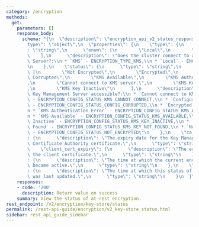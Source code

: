 ```yaml
---
category: /encryption
methods:
  get:
    parameters: []
    response_body:
      schema: "{\n  \"description\": \"encryption_api_v2_status_response\",\n  \"\
        type\": \"object\",\n  \"properties\": {\n    \"type\": {\n      \"type\"\
        : \"string\",\n      \"enum\": [\n        \"Local\",\n        \"KMS\"\n  \
        \    ],\n      \"description\": \"Does the cluster connect to a Key Management\
        \ Server?:\\n * `KMS` - ENCRYPTION_TYPE_KMS,\\n * `Local` - ENCRYPTION_TYPE_LOCAL\"\
        \n    },\n    \"status\": {\n      \"type\": \"string\",\n      \"enum\":\
        \ [\n        \"Not Encrypted\",\n        \"Encrypted\",\n        \"Configuration\
        \ Corrupted\",\n        \"KMS Available\",\n        \"KMS Authentication Error\"\
        ,\n        \"Cannot connect to KMS server.\",\n        \"KMS Key Not Found\"\
        ,\n        \"KMS Key Inactive\"\n      ],\n      \"description\": \"Is the\
        \ Key Management Server accessible?:\\n * `Cannot connect to KMS server.`\
        \ - ENCRYPTION_CONFIG_STATUS_KMS_CANNOT_CONNECT,\\n * `Configuration Corrupted`\
        \ - ENCRYPTION_CONFIG_STATUS_CONFIG_CORRUPTED,\\n * `Encrypted` - ENCRYPTION_CONFIG_STATUS_LOCAL,\\\
        n * `KMS Authentication Error` - ENCRYPTION_CONFIG_STATUS_KMS_AUTHENTICATION_ERROR,\\\
        n * `KMS Available` - ENCRYPTION_CONFIG_STATUS_KMS_AVAILABLE,\\n * `KMS Key\
        \ Inactive` - ENCRYPTION_CONFIG_STATUS_KMS_KEY_INACTIVE,\\n * `KMS Key Not\
        \ Found` - ENCRYPTION_CONFIG_STATUS_KMS_KEY_NOT_FOUND,\\n * `Not Encrypted`\
        \ - ENCRYPTION_CONFIG_STATUS_NOT_ENCRYPTED\"\n    },\n    \"ca_cert_expiry\"\
        : {\n      \"description\": \"The expiry date for the Key Management Server\
        \ Certificate Authority certificate.\",\n      \"type\": \"string\"\n    },\n\
        \    \"client_cert_expiry\": {\n      \"description\": \"The expiry date for\
        \ the client certificate.\",\n      \"type\": \"string\"\n    },\n    \"last_key_rotation_time\"\
        : {\n      \"description\": \"The time at which the current encryption key\
        \ became active.\",\n      \"type\": \"string\"\n    },\n    \"last_status_update_time\"\
        : {\n      \"description\": \"The time at which this status of the configuration\
        \ was last updated.\",\n      \"type\": \"string\"\n    }\n  }\n}"
    responses:
    - code: '200'
      description: Return value on success
    summary: View the status of at-rest encryption.
rest_endpoint: /v2/encryption/key-store/status
permalink: /rest-api-guide/encryption/v2_key-store_status.html
sidebar: rest_api_guide_sidebar
---
```

